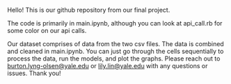 Hello! This is our github repository from our final project.

The code is primarily in main.ipynb, although you can look at api_call.rb for some color on our api calls.

Our dataset comprises of data from the two csv files. The data is combined and cleaned in main.ipynb. You can just go through the cells sequentially to process the data, run the models, and plot the graphs. Please reach out to burton.lyng-olsen@yale.edu or lily.lin@yale.edu with any questions or issues. Thank you!
